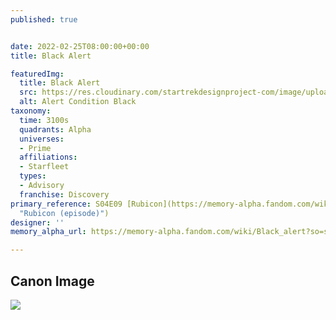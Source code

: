 ```yaml
---
published: true


date: 2022-02-25T08:00:00+00:00
title: Black Alert

featuredImg:
  title: Black Alert
  src: https://res.cloudinary.com/startrekdesignproject-com/image/upload/v1645838711/Alert-Condition-Black.png
  alt: Alert Condition Black
taxonomy:
  time: 3100s
  quadrants: Alpha
  universes:
  - Prime
  affiliations:
  - Starfleet
  types:
  - Advisory
  franchise: Discovery
primary_reference: S04E09 [Rubicon](https://memory-alpha.fandom.com/wiki/Rubicon_(episode)
  "Rubicon (episode)")
designer: ''
memory_alpha_url: https://memory-alpha.fandom.com/wiki/Black_alert?so=search

---
```

## Canon Image

![](https://res.cloudinary.com/startrekdesignproject-com/image/upload/v1645838711/Alert-Condition-Black_DSC-4x9-1.jpg)
